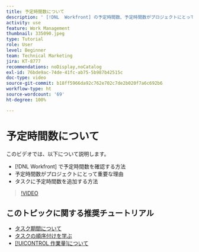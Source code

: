```yaml
---
title: 予定時間数について
description: ' [!DNL  Workfront] の予定時間数、予定時間数がプロジェクトにとって重要な理由、予定時間数をタスクに追加する方法を説明します。'
activity: use
feature: Work Management
thumbnail: 335090.jpeg
type: Tutorial
role: User
level: Beginner
team: Technical Marketing
jira: KT-8777
recommendations: noDisplay,noCatalog
exl-id: 76bde9ac-74de-41fc-ab75-5b987b42515c
doc-type: video
source-git-commit: b18ff5966da92c762e702c7de2b020f7a6c692b6
workflow-type: ht
source-wordcount: '69'
ht-degree: 100%

---
```


# 予定時間数について

このビデオでは、以下について説明します。

* [!DNL  Workfront] で予定時間数を確認する方法
* 予定時間数がプロジェクトにとって重要な理由
* タスクに予定時間数を追加する方法

>[!VIDEO](https://video.tv.adobe.com/v/335090/?quality=12&learn=on)


<!---
learn more urls:
Overview of task duration and duration type
Planned hours overview
--->

## このトピックに関する推奨チュートリアル

* [タスク期間について](/help/manage-work/tasks/understand-task-durations.md)
* [タスクの順序付けを学ぶ](/help/manage-work/tasks/learn-to-sequence-tasks.md)
* [ [!UICONTROL 作業量]について](/help/manage-work/tasks/understand-work-effort.md)

